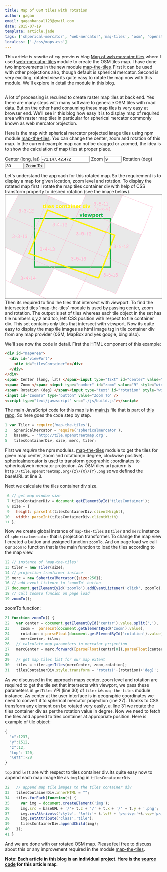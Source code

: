 ```yaml
---
title: Map of OSM tiles with rotation
author: gagan
email: gaganbansal123@gmail.com
date: 2015-07-19
template: article.jade
tags: ['shperical-mercator', 'web-mercator','map-tiles', 'osm', 'openstreetmap', 'map-the-tiles','map-rotation']
localcss: ['./css/maps.css']
---
```

This article is rewrite of my previous blog [Map of web mercator tiles][0] where I used [web-mercator-tiles][1] module to create the OSM tiles map. I have done two improvements in the new module [map-the-tiles][7]. First it can be used with other projections also, though default is spherical mercator. Second is very exciting, rotated view its quite easy to rotate the map now with this module. We'll explore in detail the module in this blog.

## 

A lot of processing is required to create raster map tiles at back end. Yes there are many steps with many software to generate OSM tiles with road data. But on the other hand consuming these map tiles is very easy at browser end. We'll see in this blog how easy it is to display map of required area with raster map tiles in particular for spherical mercator commonly known as web mercator projection. 

Here is the map with spherical mercator projected image tiles using npm module [map-the-tiles][7]. You can change the center, zoom and rotation of this map. In the current example map can not be dragged or zoomed, the idea is to show the calculation of map tiles at proper place.

<div id="mapArea"><div id="viewPort"><div id="tilesContainer"></div></div></div>
<span> Center (long, lat) </span><input type="text" id="center" value="-71.147, 42.472" style="width:150px"/> <span> Zoom </span> <input type="number" id="zoom" value="9" style="width:50px" /> <span> Rotation (deg) </span><input type="text" id="rotation" style="width:50px;" value="30"/><input id="zoomTo" type="button" value="Zoom To" />
<script type="text/javascript" src="./js/build.js"></script>

Let's understand the approach for this rotated map. So the requirement is to display a map for given location, zoom level and rotation. To display the rotated map first I rotate the map tiles container div with help of CSS transform property to desired rotation (see the image below).
<img style="border: 1px solid gray" src="./img/osm-map-tiles.png" /> 
Then its required to find the tiles that intersect with viewport. To find the intersected tiles 'map-the-tiles' module is used by passing center, zoom and rotation. The output is set of tiles whereas each tile object in the set has tile numbers x,y,z and top, left CSS position with respect to tile container div. This set contains only tiles that intersect with viewport. Now its quite easy to display the map tile images as html image tag in tile container div from any map provider (OSM, MapBox and yes google, bing also).

We'll see now the code in detail. First the HTML component of this example:

```html
<div id="mapArea">
  <div id="viewPort">
    <div id="tilesContainer"></div>
  </div>
</div>  
<span> Center (long, lat) </span><input type="text" id="center" value="-71.147, 42.472" style="width:150px"/>
<span> Zoom </span> <input type="number" id="zoom" value="9" style="width:50px" />   
<span> Rotation (deg) </span><input type="text" id="rotation" style="width:50px;" value="30"/>
<input id="zoomTo" type="button" value="Zoom To" />
<script type="text/javascript" src="./js/build.js"></script>
```

The main JavaScript code for this map is in [main.js][3] file that is part of [this repo][5]. So here goes the code step by step.

```javascript
1 var Tiler = require('map-the-tiles'),
2   SphericalMercator = require('sphericalmercator'),
3   baseURL = 'http://tile.openstreetmap.org',
5   tilesContainerDiv, size, merc, tiler;
```

First we _require_ the npm modules. [map-the-tiles][7] module to get the tiles for given map center, zoom and rotation(in degree, clockwise positive). [sphericalmercator][4] is used to transform geographic coordinates to spherical/web mercator projection. As OSM tiles url pattern is `http://tile.openstreetmap.org/{z}/{X}/{Y}.png` so we defined the baseURL at line 3.

Next we calculate the tiles container div size.

```javascript
 6 // get map window size
 7 tilesContainerDiv = document.getElementById('tilesContainer');
 8 size = {
 9   height: parseInt(tilesContainerDiv.clientHeight),
10   width: parseInt(tilesContainerDiv.clientWidth)
11 };
```

Now we create global instance of `map-the-tiles` as `tiler` and  `merc` instance of `sphericalmercator` that is projection transformer. To change the map view I created a button and assigned function `zoomTo`. And on page load we call our `zoomTo` function that is the main function to load the tiles according to the map view.

```javascript
12 // instance of 'map-the-tiles'
13 tiler = new Tiler(size);
14 // projection tranformer instace
15 merc = new SphericalMercator({size:256});
16 // add event listenre to 'zoomTo' button
17 document.getElementById('zoomTo').addEventListener('click', zoomTo);
18 // call zoomTo funcion on page load
19 zoomTo();
```

zoomTo function:
 
```javascript
21 function zoomTo() {
22   var center = document.getElementById('center').value.split(','),
23     zoom =  parseInt(document.getElementById('zoom').value),
24     rotation = parseFloat(document.getElementById('rotation').value),
25     mercCenter, tiles;
26   // calculate map parameters in mercator projection
27   mercCenter = merc.forward([parseFloat(center[0]),parseFloat(center[1])]);
28
29   // get map tiles list for our map extent
30   tiles = tiler.getTiles(mercCenter, zoom,rotation);
31   tilesContainerDiv.style.transform = 'rotate('+(rotation)+'deg)';
```
As we discussed in the approach maps center, zoom level and rotation are required to get the tile set that intersects with viewport, we pass these parameters in `getTiles` API (line 30) of `tiler` i.e. `map-the-tiles` module instance. As center at the user interface is in geographic coordinates we need to convert it to spherical mercator projection (line 27). Thanks to CSS transform any element can be rotated very easily, at line 31 we rotate the tiles container div as per the rotation value in degree. Now we need to fetch the tiles and append to tiles container at appropriate position. Here is example of tile object:

```javascript
{
  "x":1237,
  "y":1512,
  "z":12,
  "top":-120,
  "left":-28
}
```

`top` and `left` are with respect to tiles container div. Its quite easy now to append each map image tile as `img` tag in `tilesConatainerDiv`

```javascript
32   // append map tile images to the tiles container div
33   tilesContainerDiv.innerHTML = "";
34   tiles.forEach(function(t) {
35     var img = document.createElement('img');
36     img.src = baseURL + '/'+ t.z + '/' + t.x + '/' + t.y + '.png';
37     img.setAttribute('style', 'left:'+ t.left + 'px;top:'+t.top+'px;');
38     img.setAttribute('class','tile');
39     tilesContainerDiv.appendChild(img);
40   });
41 }
```

And we are done with our rotated OSM map. Please feel free to discuss about this or any improvement required in the module [map-the-tiles][2].

**Note: Each article in this blog is an individual project. Here is the [source code][5] for this article map.**

[0]: http://maps-on-blackboard.com/articles/web-mercator-tiles-map/
[1]: https://www.npmjs.com/package/web-mercator-tiles
[2]: http://github.com/gagan-bansal/map-the-tiles
[3]: https://github.com/maps-on-blackboard/osm-tiles-map-with-rotation/blob/master/js/main.js
[4]: https://www.npmjs.com/package/sphericalmercator
[5]: https://github.com/maps-on-blackboard/osm-tiles-map-with-rotation
[6]: http://hammerjs.github.io/
[7]: https://www.npmjs.com/package/map-the-tiles
